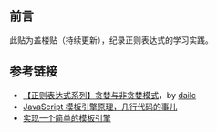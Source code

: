 ## 前言

此贴为盖楼贴（持续更新），纪录正则表达式的学习实践。

## 参考链接

- [【正则表达式系列】贪婪与非贪婪模式](https://dailc.github.io/2017/07/06/regularExpressionGreedyAndLazy.html)，by [dailc](https://github.com/dailc)
- [JavaScript 模板引擎原理，几行代码的事儿](https://www.cnblogs.com/hustskyking/p/principle-of-javascript-template.html)
- [实现一个简单的模板引擎](http://www.alloyteam.com/2016/10/implement-a-simple-template-engine/)
